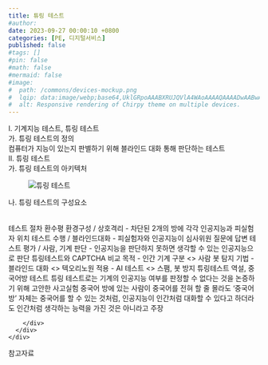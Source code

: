 ```yaml
---
title: 튜링 테스트
#author: 
date: 2023-09-27 00:00:10 +0800
categories: [PE, 디지털서비스]
published: false
#tags: []
#pin: false
#math: false
#mermaid: false
#image:
#  path: /commons/devices-mockup.png
#  lqip: data:image/webp;base64,UklGRpoAAABXRUJQVlA4WAoAAAAQAAAADwAABwAAQUxQSDIAAAARL0AmbZurmr57yyIiqE8oiG0bejIYEQTgqiDA9vqnsUSI6H+oAERp2HZ65qP/VIAWAFZQOCBCAAAA8AEAnQEqEAAIAAVAfCWkAALp8sF8rgRgAP7o9FDvMCkMde9PK7euH5M1m6VWoDXf2FkP3BqV0ZYbO6NA/VFIAAAA
#  alt: Responsive rendering of Chirpy theme on multiple devices.
---
```


<div class="post-wrap">
  <div class="para">
    <div class="para-title">
      I. 기계지능 테스트, 튜링 테스트
    </div>
    <div class="para-cntnt">
      <div class="para">
        <div class="para-title">
          가. 튜링 테스트의 정의
        </div>
        <div class="para-cntnt">
            컴퓨터가 지능이 있는지 판별하기 위해 블라인드 대화 통해 판단하는 테스트
        </div>
      </div>
    </div>
  </div>
  
  <div class="para">
    <div class="para-title">
      II. 튜링 테스트
    </div>
    <div class="para-cntnt">
      <div class="para">
        <div class="para-title">
          가. 튜링 테스트의 아키텍처
        </div>
        <div class="para-cntnt">
          <figure class="post-figure">
            <img src="/assets/img/posts/튜링-테스트.png" alt="튜링 테스트">
<!--            <figcaption>Source: Unveiling the Metaverse: Exploring Emerging Trends, Multifaceted Perspectives, and Future Challenges</figcaption>-->
          </figure>
        </div>
      </div>
      <div class="para">
        <div class="para-title">
          나. 튜링 테스트의 구성요소
        </div>
        <div class="para-cntnt">
          <table class="post-table">
          </table>
          테스트 절차 환수평
  환경구성 / 상호격리 - 차단된 2개의 방에 각각 인공지능과 피실험자 위치
  테스트 수행 / 블라인드대화 - 피실험자와 인공지능이 심사위원 질문에 답변
  테스트 평가 / 사람, 기계 판단 - 인공지능을 판단하지 못하면 생각할 수 있는 인공지능으로 판단
튜링테스트와 CAPTCHA 비교
  목적 - 인간 기계 구분 &lt;&gt; 사람 봇 탐지
  기법 - 블라인드 대화 &lt;&gt; 텍오리노원
  적용 - AI 테스트 &lt;&gt; 스팸, 봇 방지
튜링테스트 역설, 중국어방 테스트
  튜링 테스트로는 기계의 인공지능 여부를 판정할 수 없다는 것을 논증하기 위해 고안한 사고실험
  중국어 방에 있는 사람이 중국어를 전혀 할 줄 몰라도 ‘중국어 방’ 자체는 중국어를 할 수 있는 것처럼, 
  인공지능이 인간처럼 대화할 수 있다고 하더라도 인간처럼 생각하는 능력을 가진 것은 아니라고 주장

        </div>
      </div>
    </div>
  </div>

  <div class="refr-wrap">
    <div class="refr-title">
        참고자료
    </div>
    <ol class="refr-list">
    <!--    <li>(나현식, 최대선) <a target="_blank" href="https://scienceon.kisti.re.kr/commons/util/originalView.do?cn=JAKO202225948430499&oCn=JAKO202225948430499&dbt=JAKO&journal=NJOU00291864">메타버스 보안 위협 요소 및 대응 방안 검토</a></li>-->
    <!--    <li>(M. Uddin, S. Manickam, H. Ullah, M. Obaidat and A. Dandoush) <a target="_blank" href="https://ieeexplore.ieee.org/abstract/document/10138386">Unveiling the Metaverse: Exploring Emerging Trends, Multifaceted Perspectives, and Future Challenges</a></li>-->
    </ol>
  </div>
</div>
